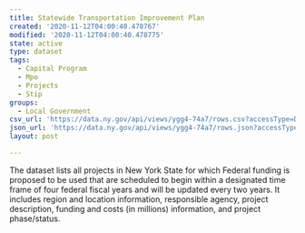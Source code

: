 ```yaml
---
title: Statewide Transportation Improvement Plan
created: '2020-11-12T04:00:40.478767'
modified: '2020-11-12T04:00:40.478775'
state: active
type: dataset
tags:
  - Capital Program
  - Mpo
  - Projects
  - Stip
groups:
  - Local Government
csv_url: 'https://data.ny.gov/api/views/ygg4-74a7/rows.csv?accessType=DOWNLOAD'
json_url: 'https://data.ny.gov/api/views/ygg4-74a7/rows.json?accessType=DOWNLOAD'
layout: post

---
```

The dataset lists all projects in New York State for which Federal funding is proposed to be used that are scheduled to begin within a designated time frame of four federal fiscal years and will be updated every two years.  It includes region and location information, responsible agency, project description, funding and costs (in millions)  information, and project phase/status.
